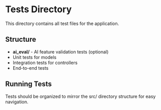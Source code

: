 # Tests Directory

This directory contains all test files for the application.

## Structure

- **ai_eval/** - AI feature validation tests (optional)
- Unit tests for models
- Integration tests for controllers
- End-to-end tests

## Running Tests

Tests should be organized to mirror the src/ directory structure for easy navigation.
